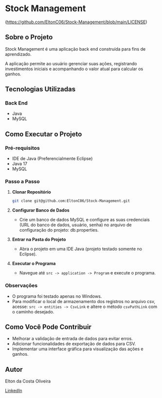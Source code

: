 # Stock Management

(https://github.com/EltonC06/Stock-Management/blob/main/LICENSE)

## Sobre o Projeto

Stock Management é uma aplicação back end construída para fins de aprendizado.

A aplicação permite ao usuário gerenciar suas ações, registrando investimentos iniciais e acompanhando o valor atual para calcular os ganhos.

## Tecnologias Utilizadas

### Back End
- Java
- MySQL

## Como Executar o Projeto

### Pré-requisitos
- IDE de Java (Preferencialmente Eclipse)
- Java 17
- MySQL

### Passo a Passo

1. **Clonar Repositório**
   ```bash
   git clone git@github.com:EltonC06/Stock-Management.git
   ```

2. **Configurar Banco de Dados**
   - Crie um banco de dados MySQL e configure as suas credenciais (URL do banco de dados, usuário, senha) no arquivo de configuração do projeto: db.properties.

3. **Entrar na Pasta do Projeto**
   - Abra o projeto em uma IDE Java (projeto testado somente no Eclipse).

4. **Executar o Programa**
   - Navegue até `src -> application -> Program` e execute o programa.

### Observações

- O programa foi testado apenas no Windows.
- Para modificar o local de armazenamento dos registros no arquivo csv, acesse:
  `src -> entities -> CsvLink` e altere o método `csvPathLink` com o caminho desejado.

## Como Você Pode Contribuir

- Melhorar a validação de entrada de dados para evitar erros.
- Adicionar funcionalidades de exportação de dados para CSV.
- Implementar uma interface gráfica para visualização das ações e ganhos.

## Autor

Elton da Costa Oliveira

[LinkedIn](https://www.linkedin.com/in/elton-da-costa/)
